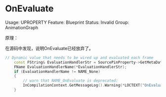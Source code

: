 # OnEvaluate

Usage: UPROPERTY
Feature: Blueprint
Status: Invalid
Group: AnimationGraph

原理：

在源码中发现，说明OnEvaluate已经放弃了。

```cpp
// Dynamic value that needs to be wired up and evaluated each frame
	const FString& EvaluationHandlerStr = SourcePinProperty->GetMetaData(AnimGraphDefaultSchema->NAME_OnEvaluate);
	FName EvaluationHandlerName(*EvaluationHandlerStr);
	if (EvaluationHandlerName != NAME_None)
	{
		// warn that NAME_OnEvaluate is deprecated:
		InCompilationContext.GetMessageLog().Warning(*LOCTEXT("OnEvaluateDeprecated", "OnEvaluate meta data is deprecated, found on @@").ToString(), SourcePinProperty);
	}
```
